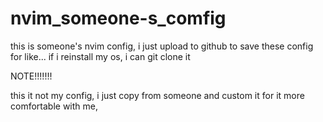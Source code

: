 # nvim_someone-s_comfig

this is someone's nvim config,
i just upload to github to save these config for like... if i reinstall my os, i can git clone it

NOTE!!!!!!!

this it not my config, 
i just copy from someone and custom it for it more comfortable with me,
